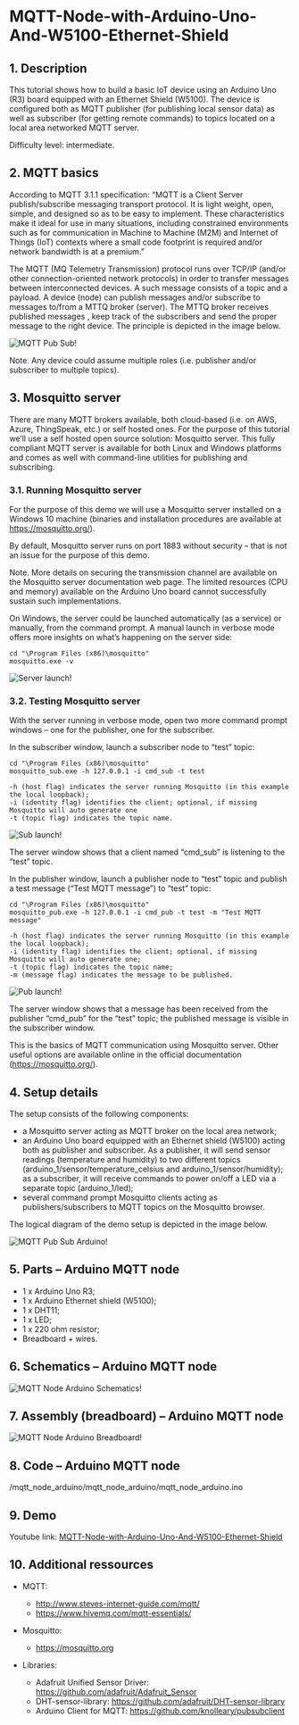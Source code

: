 # MQTT-Node-with-Arduino-Uno-And-W5100-Ethernet-Shield

## 1. Description
This tutorial shows how to build a basic IoT device using an Arduino Uno (R3) board equipped with an Ethernet Shield (W5100). The device is configured both as MQTT publisher (for publishing local sensor data) as well as subscriber  (for getting remote commands) to topics located on a local area networked MQTT server.

Difficulty level: intermediate.

## 2. MQTT basics
According to MQTT 3.1.1 specification: “MQTT is a Client Server publish/subscribe messaging transport protocol. It is light weight, open, simple, and designed so as to be easy to implement. These characteristics make it ideal for use in many situations, including constrained environments such as for communication in Machine to Machine (M2M) and Internet of Things (IoT) contexts where a small code footprint is required and/or network bandwidth is at a premium.”

The MQTT (MQ Telemetry Transmission) protocol runs over TCP/IP (and/or other connection-oriented network protocols) in order to transfer messages between interconnected devices. A such message consists of a topic and a payload. A device (node) can publish messages and/or subscribe to messages to/from a MTTQ broker (server). The MTTQ broker receives published messages , keep track of the subscribers and send the proper message to the right device. The principle is depicted in the image below.

![MQTT Pub Sub!](/images/mqtt_pub_sub.jpg "mqtt_pub_sub")

Note. Any device could assume multiple roles (i.e. publisher and/or subscriber to multiple topics).

## 3. Mosquitto server
There are many MQTT brokers available, both cloud-based (i.e. on AWS, Azure, ThingSpeak, etc.) or self hosted ones. For the purpose of this tutorial we’ll use a self hosted open source solution: Mosquitto server. This fully compliant MQTT server is available for both Linux and Windows platforms and comes as well with command-line utilities for publishing and subscribing.

### 3.1. Running Mosquitto server
For the purpose of this demo we will use a Mosquitto server installed on a Windows 10 machine (binaries and installation procedures are available at https://mosquitto.org/).

By default, Mosquitto server runs on port 1883 without security – that is not an issue for the purpose of this demo.

Note. More details on securing the transmission channel are available on the Mosquitto server documentation web page. The limited resources (CPU and memory) available on the Arduino Uno board cannot successfully sustain such implementations.

On Windows, the server could be launched automatically (as a service) or manually, from the command prompt. A manual launch in verbose mode offers more insights on what’s happening on the server side:

    cd "\Program Files (x86)\mosquitto"
    mosquitto.exe -v

![Server launch!](/images/srv_launch.jpg "srv_launch")

### 3.2. Testing Mosquitto server
With the server running in verbose mode, open two more command prompt windows – one for the publisher, one for the subscriber.

In the subscriber window, launch a subscriber node to “test” topic:

    cd "\Program Files (x86)\mosquitto"
    mosquitto_sub.exe -h 127.0.0.1 -i cmd_sub -t test

    -h (host flag) indicates the server running Mosquitto (in this example the local loopback);
    -i (identity flag) identifies the client; optional, if missing Mosquitto will auto generate one
    -t (topic flag) indicates the topic name.

![Sub launch!](/images/sub_launch.jpg "sub_launch")

The server window shows that a client named “cmd_sub” is listening to the “test” topic.

In the publisher window, launch a publisher node to “test” topic and publish a test message (“Test MQTT message”) to “test” topic:

    cd "\Program Files (x86)\mosquitto"
    mosquitto_pub.exe -h 127.0.0.1 -i cmd_pub -t test -m "Test MQTT message"

    -h (host flag) indicates the server running Mosquitto (in this example the local loopback);
    -i (identity flag) identifies the client; optional, if missing Mosquitto will auto generate one;
    -t (topic flag) indicates the topic name;
    -m (message flag) indicates the message to be published.

![Pub launch!](/images/pub_launch_msg.jpg "pub_launch_msg")

The server window shows that a message has been received from the publisher  “cmd_pub” for the “test” topic; the published message is visible in the subscriber window.

This is the basics of MQTT communication using Mosquitto server. Other useful options are available online in the official documentation (https://mosquitto.org/).

## 4. Setup details
The setup consists of the following components:

- a Mosquitto server acting as MQTT broker on the local area network;
- an Arduino Uno board equipped with an Ethernet shield (W5100) acting both as publisher and subscriber. As a publisher, it will send sensor readings (temperature and humidity) to two different topics (arduino_1/sensor/temperature_celsius and arduino_1/sensor/humidity); as a subscriber, it will receive commands to power on/off a LED via a separate topic (arduino_1/led);
- several command prompt Mosquitto clients acting as publishers/subscribers to MQTT topics on the Mosquitto browser.

The logical diagram of the demo setup is depicted in the image below.

![MQTT Pub Sub Arduino!](/images/mqtt_pub_sub_ard.jpg "mqtt_pub_sub_ard")

## 5. Parts – Arduino MQTT node
* 1 x Arduino Uno R3;
* 1 x Arduino Ethernet shield (W5100);
* 1 x DHT11;
* 1 x LED;
* 1 x 220 ohm resistor;
* Breadboard + wires.

## 6. Schematics – Arduino MQTT node

![MQTT Node Arduino Schematics!](/mqtt_node_arduino/diagrams/mqtt_node_arduino_schem.jpg "mmqtt_node_arduino_schem")

## 7. Assembly (breadboard) – Arduino MQTT node

![MQTT Node Arduino Breadboard!](/mqtt_node_arduino/diagrams/mqtt_node_arduino_bboard.jpg "mmqtt_node_arduino_bboard")

 ## 8. Code – Arduino MQTT node

 /mqtt_node_arduino/mqtt_node_arduino/mqtt_node_arduino.ino

## 9. Demo

Youtube link:  [MQTT-Node-with-Arduino-Uno-And-W5100-Ethernet-Shield](https://www.youtube.com/watch?v=MQVbPG708Ik&lc=Ugzo6zfxNHqnAkhTXU54AaABAg.A2hoFgFLh2jA3QeNldDyGf)

## 10. Additional ressources

* MQTT:
    * http://www.steves-internet-guide.com/mqtt/
    * https://www.hivemq.com/mqtt-essentials/

* Mosquitto:
    * https://mosquitto.org

* Libraries:
    * Adafruit Unified Sensor Driver:
    https://github.com/adafruit/Adafruit_Sensor
    * DHT-sensor-library:
    https://github.com/adafruit/DHT-sensor-library
    * Arduino Client for MQTT:
    https://github.com/knolleary/pubsubclient